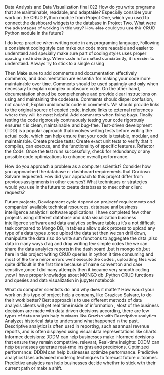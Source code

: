 Data Analysis and Data Visualization final 022
How do you write programs that are maintainable, readable, and adaptable? Especially consider your work on the CRUD Python module from Project One, which you used to connect the dashboard widgets to the database in Project Two. What were the advantages of working in this way? How else could you use this CRUD Python module in the future?

I do keep practice when writing code in any programing language,  Following a consistent coding style can make our code more readable and easier to understand and specially make sure part of coding styles uses proper spacing and indenting. When code is formatted consistently, it is easier to understand. Always try to stick to a single casing

Then Make sure to add comments and documentation effectively comments, and documentation are essential for making your code more maintainable over time. Comments should be used sparingly and only when necessary to explain complex or obscure code. On the other hand, documentation should be comprehensive and provide clear instructions on using and maintaining the codebase. Comments should dispel confusion, not cause it, Explain unidiomatic code in comments. We should provide links to the original source of copied code, include links to external references where they will be most helpful. Add comments when fixing bugs.
Finally testing the code rigorously continuously testing your code rigorously ensures it is clean, maintainable, and bug-free. Test-driven development (TDD) is a popular approach that involves writing tests before writing the actual code, which can help ensure that your code is testable, modular, and maintainable. Create precise tests: Create exact unit tests to verify that it compiles, can execute, and the functionality of specific features. Refactor the Code: Once the test runs successfully, check for redundancy or any possible code optimizations to enhance overall performance.


How do you approach a problem as a computer scientist? Consider how you approached the database or dashboard requirements that Grazioso Salvare requested. How did your approach to this project differ from previous assignments in other courses? What techniques or strategies would you use in the future to create databases to meet other client requests?

Future projects, Development cycle depend on projects’ requirements and companies’ available technical resources.  database and  business intelligence analytical software applications, I have completed few other projects using different database and data visualization business intelligence  software and data analytics software tableau it’s a not difficult task  compared to Mongo DB, in tableau allow quick process to upload any type of a data types ,once upload the data set then  we can drill down, manipulate the data also do write sum functions to aggregate the data ,also  data  in many ways drag and drop writing few simple codes the we can share the data analytics reports in the dash board ,but in mongo db ,but here in this project   writing CRUD  queries in python  it time consuming and most of the time minor errors wont execute the codes , uploading files was quite difficult in the first time because of  name convention and case sensitive ,once I did many attempts then it became very smooth coding ,now I have proper knowledge about MONGO db ,Python CRUD functions and queries and data visualization in jupyter notebook

What do computer scientists do, and why does it matter? How would your work on this type of project help a company, like Grazioso Salvare, to do their work better?
Best approach is to use different methods of data analysis clients will get real time inside of information , Most of the business decisions are made with data driven decisions according, there are few types of data analysis help business like  Graziso with   Descriptive analytics Analyzes historical data to understand what happened in the past. Descriptive analytics is often used in reporting, such as annual revenue reports, and is often displayed using visual data representations like charts. 
Informed decisions: DDDM can help businesses make informed decisions that ensure they remain competitive, relevant, Real-time insights: DDDM can help businesses generate real-time insights and predictions. Optimized performance: DDDM can help businesses optimize performance. 
Predictive analytics Uses advanced modeling techniques to forecast future outcomes. Predictive analytics can help businesses decide whether to stick with their current path or make a shift. 

